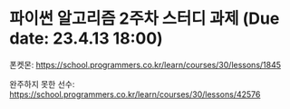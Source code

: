 # 파이썬 알고리즘 2주차 스터디 과제 (Due date: 23.4.13 18:00)

  폰켓몬: https://school.programmers.co.kr/learn/courses/30/lessons/1845
  
  완주하지 못한 선수: https://school.programmers.co.kr/learn/courses/30/lessons/42576
